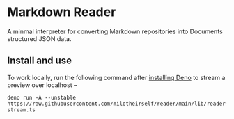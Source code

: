 # Markdown Reader

A minmal interpreter for converting Markdown repositories into Documents structured JSON data.

<!--
## Disclaimer

[...]
-->

## Install and use

To work locally, run the following command after [installing Deno][deon:install] to stream a preview over localhost –

```console
deno run -A --unstable https://raw.githubusercontent.com/milotheirself/reader/main/lib/reader-stream.ts
```

[deon:install]: https://deno.land/manual/getting_started/installation
